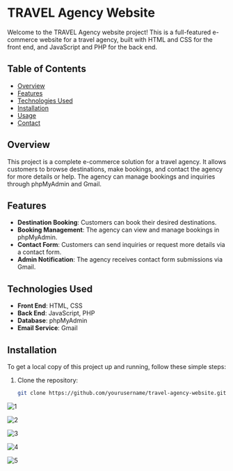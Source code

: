 # TRAVEL Agency Website

Welcome to the TRAVEL Agency website project! This is a full-featured e-commerce website for a travel agency, built with HTML and CSS for the front end, and JavaScript and PHP for the back end.

## Table of Contents

- [Overview](#overview)
- [Features](#features)
- [Technologies Used](#technologies-used)
- [Installation](#installation)
- [Usage](#usage)
- [Contact](#contact)

## Overview

This project is a complete e-commerce solution for a travel agency. It allows customers to browse destinations, make bookings, and contact the agency for more details or help. The agency can manage bookings and inquiries through phpMyAdmin and Gmail.

## Features

- **Destination Booking**: Customers can book their desired destinations.
- **Booking Management**: The agency can view and manage bookings in phpMyAdmin.
- **Contact Form**: Customers can send inquiries or request more details via a contact form.
- **Admin Notification**: The agency receives contact form submissions via Gmail.

## Technologies Used

- **Front End**: HTML, CSS
- **Back End**: JavaScript, PHP
- **Database**: phpMyAdmin
- **Email Service**: Gmail

## Installation

To get a local copy of this project up and running, follow these simple steps:

1. Clone the repository:
   ```bash
   git clone https://github.com/yourusername/travel-agency-website.git

![1](https://github.com/user-attachments/assets/89a141f7-0fbb-4469-b022-7baf64534a6d)


![2](https://github.com/user-attachments/assets/1b6af7d4-e6de-47f9-8d59-bff6aa939b24)

![3](https://github.com/user-attachments/assets/569e5d46-6fdd-4d37-abe7-9a359f6ae277)

![4](https://github.com/user-attachments/assets/3395ae10-976e-473f-bbe8-16034b16b29a)

![5](https://github.com/user-attachments/assets/4de69f76-5fc1-4971-b63e-d05d0d01b590)
